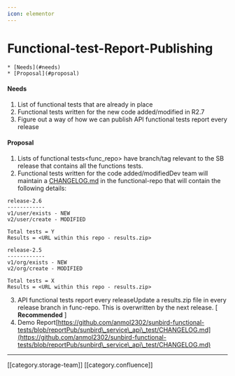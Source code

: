 ```yaml
---
icon: elementor
---
```


# Functional-test-Report-Publishing

```
* [Needs](#needs)
* [Proposal](#proposal)
```

#### Needs

1. List of functional tests that are already in place
2. Functional tests written for the new code added/modified in R2.7
3. Figure out a way of how we can publish API functional tests report every release

#### Proposal

1. Lists of functional tests\<func\_repo> have branch/tag relevant to the SB release that contains all the functions tests.
2. Functional tests written for the code added/modifiedDev team will maintain a [CHANGELOG.md](http://changelog.md) in the functional-repo that will contain the following details:

```
release-2.6
------------
v1/user/exists - NEW
v2/user/create - MODIFIED

Total tests = Y
Results = <URL within this repo - results.zip>

release-2.5
------------
v1/org/exists - NEW
v2/org/create - MODIFIED

Total tests = X
Results = <URL within this repo - results.zip>
```

3. API functional tests report every releaseUpdate a results.zip file in every release branch in func-repo. This is overwritten by the next release. \[ **Recommended** ]
4. Demo Report[https://github.com/anmol2302/sunbird-functional-tests/blob/reportPub/sunbird\_service\_api\_test/CHANGELOG.md](https://github.com/anmol2302/sunbird-functional-tests/blob/reportPub/sunbird\_service\_api\_test/CHANGELOG.md)

***

\[\[category.storage-team]] \[\[category.confluence]]
